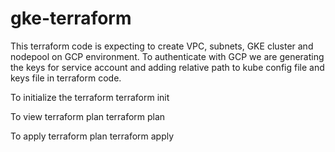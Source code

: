 # gke-terraform
This terraform code is expecting to create VPC, subnets, GKE cluster and nodepool on GCP environment.
To authenticate with GCP we are generating the keys for service account and adding relative path to kube config file and keys file in terraform code.

To initialize the terraform
terraform init

To view terraform plan
terraform plan

To apply terraform plan
terraform apply

